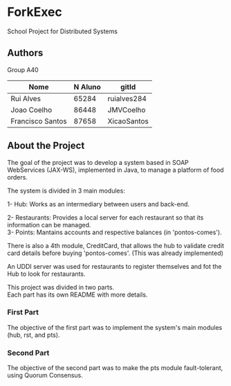 # ForkExec
School Project for Distributed Systems  


## Authors  

Group A40  

| Nome             | N Aluno | gitId       |
|  --------------  | -----   | ---------   |
| Rui Alves        | 65284   | ruialves284 |
| Joao Coelho      | 86448   | JMVCoelho   | 
| Francisco Santos | 87658   | XicaoSantos |


## About the Project

The goal of the project was to develop a system based in SOAP WebServices (JAX-WS), implemented in Java, to manage a platform of food orders.  

The system is divided in 3 main modules:  

1- Hub: Works as an intermediary between users and back-end.   

2- Restaurants: Provides a local server for each restaurant so that its information can be managed.  
3- Points: Mantains accounts and respective balances (in 'pontos-comes').  

There is also a 4th module, CreditCard, that allows the hub to validate credit card details before buying 'pontos-comes'. (This was already implemented)  

An UDDI server was used for restaurants to register themselves and fot the Hub to look for restaurants.  


This project was divided in two parts.  
Each part has its own README with more details.


### First Part

The objective of the first part was to implement the system's main modules (hub, rst, and pts).  


### Second Part

The objective of the second part was to make the pts module fault-tolerant, using Quorum Consensus.    